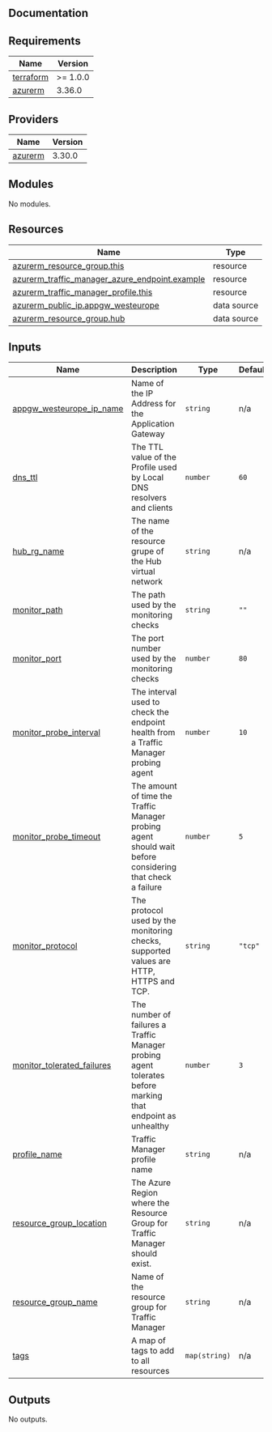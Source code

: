 ## Documentation

<!-- BEGINNING OF PRE-COMMIT-TERRAFORM DOCS HOOK -->
## Requirements

| Name | Version |
|------|---------|
| <a name="requirement_terraform"></a> [terraform](#requirement\_terraform) | >= 1.0.0 |
| <a name="requirement_azurerm"></a> [azurerm](#requirement\_azurerm) | 3.36.0 |

## Providers

| Name | Version |
|------|---------|
| <a name="provider_azurerm"></a> [azurerm](#provider\_azurerm) | 3.30.0 |

## Modules

No modules.

## Resources

| Name | Type |
|------|------|
| [azurerm_resource_group.this](https://registry.terraform.io/providers/hashicorp/azurerm/3.36.0/docs/resources/resource_group) | resource |
| [azurerm_traffic_manager_azure_endpoint.example](https://registry.terraform.io/providers/hashicorp/azurerm/3.36.0/docs/resources/traffic_manager_azure_endpoint) | resource |
| [azurerm_traffic_manager_profile.this](https://registry.terraform.io/providers/hashicorp/azurerm/3.36.0/docs/resources/traffic_manager_profile) | resource |
| [azurerm_public_ip.appgw_westeurope](https://registry.terraform.io/providers/hashicorp/azurerm/3.36.0/docs/data-sources/public_ip) | data source |
| [azurerm_resource_group.hub](https://registry.terraform.io/providers/hashicorp/azurerm/3.36.0/docs/data-sources/resource_group) | data source |

## Inputs

| Name | Description | Type | Default | Required |
|------|-------------|------|---------|:--------:|
| <a name="input_appgw_westeurope_ip_name"></a> [appgw\_westeurope\_ip\_name](#input\_appgw\_westeurope\_ip\_name) | Name of the IP Address for the Application Gateway | `string` | n/a | yes |
| <a name="input_dns_ttl"></a> [dns\_ttl](#input\_dns\_ttl) | The TTL value of the Profile used by Local DNS resolvers and clients | `number` | `60` | no |
| <a name="input_hub_rg_name"></a> [hub\_rg\_name](#input\_hub\_rg\_name) | The name of the resource grupe of the Hub virtual network | `string` | n/a | yes |
| <a name="input_monitor_path"></a> [monitor\_path](#input\_monitor\_path) | The path used by the monitoring checks | `string` | `""` | no |
| <a name="input_monitor_port"></a> [monitor\_port](#input\_monitor\_port) | The port number used by the monitoring checks | `number` | `80` | no |
| <a name="input_monitor_probe_interval"></a> [monitor\_probe\_interval](#input\_monitor\_probe\_interval) | The interval used to check the endpoint health from a Traffic Manager probing agent | `number` | `10` | no |
| <a name="input_monitor_probe_timeout"></a> [monitor\_probe\_timeout](#input\_monitor\_probe\_timeout) | The amount of time the Traffic Manager probing agent should wait before considering that check a failure | `number` | `5` | no |
| <a name="input_monitor_protocol"></a> [monitor\_protocol](#input\_monitor\_protocol) | The protocol used by the monitoring checks, supported values are HTTP, HTTPS and TCP. | `string` | `"tcp"` | no |
| <a name="input_monitor_tolerated_failures"></a> [monitor\_tolerated\_failures](#input\_monitor\_tolerated\_failures) | The number of failures a Traffic Manager probing agent tolerates before marking that endpoint as unhealthy | `number` | `3` | no |
| <a name="input_profile_name"></a> [profile\_name](#input\_profile\_name) | Traffic Manager profile name | `string` | n/a | yes |
| <a name="input_resource_group_location"></a> [resource\_group\_location](#input\_resource\_group\_location) | The Azure Region where the Resource Group for Traffic Manager should exist. | `string` | n/a | yes |
| <a name="input_resource_group_name"></a> [resource\_group\_name](#input\_resource\_group\_name) | Name of the resource group for Traffic Manager | `string` | n/a | yes |
| <a name="input_tags"></a> [tags](#input\_tags) | A map of tags to add to all resources | `map(string)` | n/a | yes |

## Outputs

No outputs.
<!-- END OF PRE-COMMIT-TERRAFORM DOCS HOOK -->
